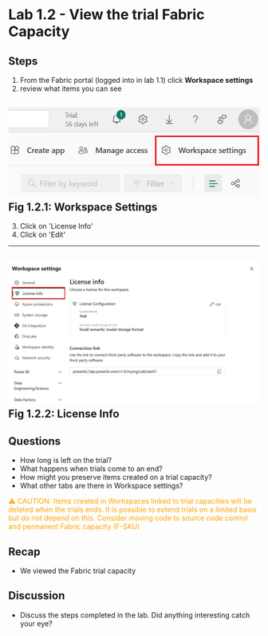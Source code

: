 # Lab 1.2 - View the trial Fabric Capacity 

## Steps

1. From the Fabric portal (logged into in lab 1.1) click **Workspace settings**
2. review what items you can see

![Workspace Settings](images/workspace%20settings%20i.png)
**Fig 1.2.1: Workspace Settings**
-----------------

3. Click on 'License Info'
4. Click on 'Edit'

-----------------

![Workspace Settings](images/workspace%20settings%20ii.png)
**Fig 1.2.2: License Info**
-----------------

## Questions
- How long is left on the trial?
- What happens when trials come to an end?
- How might you preserve items created on a trial capacity?
- What other tabs are there in Workspace settings?


<div style="color: orange; font-size: 14px;">
  ⚠️ CAUTION: Items created in Workspaces linked to trial capacities will be deleted when the trials ends.  It is possible to extend trials on a limited basis but do not depend on this.  Consider moving code to source code control and permanent Fabric capacity (F-SKU)
</div>


## Recap
- We viewed the Fabric trial capacity

## Discussion
- Discuss the steps completed in the lab.  Did anything interesting catch your eye?